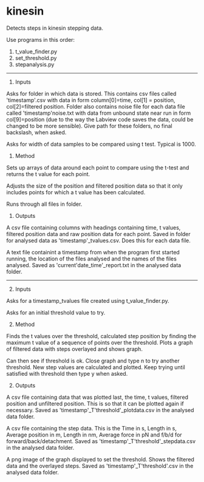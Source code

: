 kinesin
=======
Detects steps in kinesin stepping data.

Use programs in this order:

1. t_value_finder.py
2. set_threshold.py
3. stepanalysis.py

------------------------------------------------------------------------------------------
1. Inputs

Asks for folder in which data is stored. This contains csv files called 'timestamp'.csv with data in form column[0]=time, col[1] = position, col[2]=filtered position. Folder also contains noise file for each data file called 'timestamp'noise.txt with data from unbound state near run in form col[9]=position (due to the way the Labview code saves the data, could be changed to be more sensible). Give path for these folders, no final backslash, when asked.

Asks for width of data samples to be compared using t test. Typical is 1000.

1. Method

Sets up arrays of data around each point to compare using the t-test and returns the t value for each point.

Adjusts the size of the position and filtered position data so that it only includes points for which a t value has been calculated.

Runs through all files in folder.

1. Outputs

A csv file containing columns with headings containing time, t values, filtered position data and raw position data for each point. Saved in folder for analysed data as 'timestamp'_tvalues.csv. Does this for each data file.

A text file containint a timestamp from when the program first started running, the location of the files analysed and the names of the files analysed. Saved as 'current'date_time'_report.txt in the analysed data folder.

------------------------------------------------------------------------------------------

2. Inputs

Asks for a timestamp_tvalues file created using t_value_finder.py. 

Asks for an initial threshold value to try.

2. Method

Finds the t values over the threshold, calculated step position by finding the maximum t value of a sequence of points over the threshold. Plots a graph of filtered data with steps overlayed and shows graph.

Can then see if threshold is ok. Close graph and type n to try another threshold. New step values are calculated and plotted. Keep trying until satisfied with threshold then type y when asked.

2. Outputs

A csv file containing data that was plotted last, the time, t values, filtered position and unfiltered position. This is so that it can be plotted again if necessary. Saved as 'timestamp'_T'threshold'_plotdata.csv in the analysed data folder.

A csv file containing the step data. This is the Time in s, Length in s, Average position in m, Length in nm, Average force in pN and f/b/d for forward/back/detachment. Saved as 'timestamp'_T'threshold'_stepdata.csv in the analysed data folder.

A png image of the graph displayed to set the threshold. Shows the filtered data and the overlayed steps. Saved as 'timestamp'_T'threshold'.csv in the analysed data folder.


